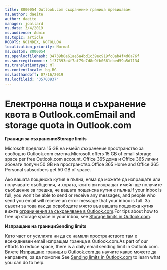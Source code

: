 ```yaml
---
title: 8000054 Outlook.com съхранение граница превишавам
ms.author: daeite
author: daeite
manager: joallard
ms.date: 3/4/2019
ms.audience: Admin
ms.topic: article
ROBOTS: NOINDEX, NOFOLLOW
localization_priority: Normal
ms.custom: 8000054
ms.openlocfilehash: 34739b8a61ae5a4bd1c39ec919fc8ab4f4d6a76f
ms.sourcegitcommit: 1f37393e4f7af79e7d8e9fb0661cbed59a5d7134
ms.translationtype: MT
ms.contentlocale: bg-BG
ms.lasthandoff: 07/16/2019
ms.locfileid: "35703937"
---
```

# <a name="email-and-storage-quota-in-outlookcom"></a><span data-ttu-id="58a72-102">Електронна поща и съхранение квота в Outlook.com</span><span class="sxs-lookup"><span data-stu-id="58a72-102">Email and storage quota in Outlook.com</span></span>

<span data-ttu-id="58a72-103">**Граници за съхранение**</span><span class="sxs-lookup"><span data-stu-id="58a72-103">**Storage limits**</span></span>

<span data-ttu-id="58a72-104">Microsoft предлага 15 GB на имейл съхранение пространство за свободно Outlook.com сметка.</span><span class="sxs-lookup"><span data-stu-id="58a72-104">Microsoft offers 15 GB of email storage space per free Outlook.com account.</span></span> <span data-ttu-id="58a72-105">Office 365 дома и Office 365 лични абонати получи 50 GB на пространство.</span><span class="sxs-lookup"><span data-stu-id="58a72-105">Office 365 Home and Office 365 Personal subscribers get 50 GB of space.</span></span>
  
<span data-ttu-id="58a72-106">Ако вашата пощенска кутия е пълна, няма да можете да изпращате или получавате съобщения, и хората, които ви изпращат имейл ще получите съобщение за грешка, че вашата пощенска кутия е пълна.</span><span class="sxs-lookup"><span data-stu-id="58a72-106">If your inbox is full, you won't be able to send or receive any messages, and people who send you email will receive an error message that your inbox is full.</span></span> <span data-ttu-id="58a72-107">За съвети за това как да освободите място във вашата пощенска кутия вижте [ограничения за съхраняване в Outlook.com](https://support.office.com/article/7ac99134-69e5-4619-ac0b-2d313bba5e9e?wt.mc_id=Office_Outlook_com_Alchemy).</span><span class="sxs-lookup"><span data-stu-id="58a72-107">For tips about how to free up storage space in your inbox, see [Storage limits in Outlook.com](https://support.office.com/article/7ac99134-69e5-4619-ac0b-2d313bba5e9e?wt.mc_id=Office_Outlook_com_Alchemy).</span></span>

<span data-ttu-id="58a72-108">**Изпращане на граници**</span><span class="sxs-lookup"><span data-stu-id="58a72-108">**Sending limits**</span></span>

<span data-ttu-id="58a72-109">Като част от усилията ни да се намали пространството там е всекидневен email изпращам граница в Outlook.com.</span><span class="sxs-lookup"><span data-stu-id="58a72-109">As part of our efforts to reduce space, there is a daily email sending limit in Outlook.com.</span></span> <span data-ttu-id="58a72-110">Вижте [Изпращане граници в Outlook.com](https://support.office.com/article/279ee200-594c-40f0-9ec8-bb6af7735c2e?wt.mc_id=Office_Outlook_com_Alchemy) да научите какво можете да направите, за да помогне.</span><span class="sxs-lookup"><span data-stu-id="58a72-110">See [Sending limits in Outlook.com](https://support.office.com/article/279ee200-594c-40f0-9ec8-bb6af7735c2e?wt.mc_id=Office_Outlook_com_Alchemy) to learn what you can do to help.</span></span>